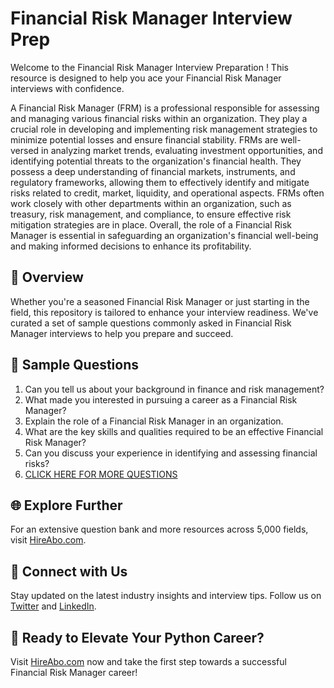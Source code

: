 # Financial Risk Manager Interview Prep

Welcome to the Financial Risk Manager Interview Preparation ! This resource is designed to help you ace your Financial Risk Manager interviews with confidence.

A Financial Risk Manager (FRM) is a professional responsible for assessing and managing various financial risks within an organization. They play a crucial role in developing and implementing risk management strategies to minimize potential losses and ensure financial stability. FRMs are well-versed in analyzing market trends, evaluating investment opportunities, and identifying potential threats to the organization's financial health. They possess a deep understanding of financial markets, instruments, and regulatory frameworks, allowing them to effectively identify and mitigate risks related to credit, market, liquidity, and operational aspects. FRMs often work closely with other departments within an organization, such as treasury, risk management, and compliance, to ensure effective risk mitigation strategies are in place. Overall, the role of a Financial Risk Manager is essential in safeguarding an organization's financial well-being and making informed decisions to enhance its profitability.

## 🚀 Overview

Whether you're a seasoned Financial Risk Manager or just starting in the field, this repository is tailored to enhance your interview readiness. We've curated a set of sample questions commonly asked in Financial Risk Manager interviews to help you prepare and succeed.

## 📝 Sample Questions

1. Can you tell us about your background in finance and risk management?
2. What made you interested in pursuing a career as a Financial Risk Manager?
3. Explain the role of a Financial Risk Manager in an organization.
4. What are the key skills and qualities required to be an effective Financial Risk Manager?
5. Can you discuss your experience in identifying and assessing financial risks?
6. [CLICK HERE FOR MORE QUESTIONS](https://hireabo.com/job/1_2_45/Financial%20Risk%20Manager)

## 🌐 Explore Further

For an extensive question bank and more resources across 5,000 fields, visit [HireAbo.com](https://www.hireabo.com).

## 📱 Connect with Us

Stay updated on the latest industry insights and interview tips. Follow us on [Twitter](https://twitter.com/hireabo) and [LinkedIn](https://www.linkedin.com/in/hire-abo-3609972a8/).

## 🚀 Ready to Elevate Your Python Career?

Visit [HireAbo.com](https://www.hireabo.com) now and take the first step towards a successful Financial Risk Manager career!